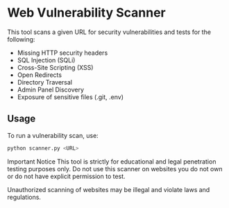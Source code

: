 # Web Vulnerability Scanner

This tool scans a given URL for security vulnerabilities and tests for the following:

- Missing HTTP security headers
- SQL Injection (SQLi)
- Cross-Site Scripting (XSS)
- Open Redirects
- Directory Traversal
- Admin Panel Discovery
- Exposure of sensitive files (.git, .env)

## Usage

To run a vulnerability scan, use:
```sh
python scanner.py <URL>
```

Important Notice
This tool is strictly for educational and legal penetration testing purposes only.
Do not use this scanner on websites you do not own or do not have explicit permission to test.

Unauthorized scanning of websites may be illegal and violate laws and regulations.

